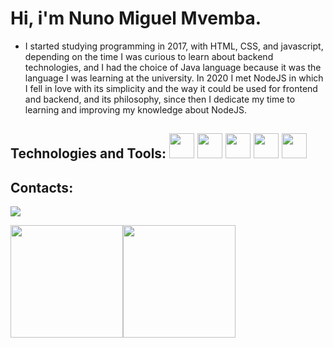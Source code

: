 # Hi, i'm Nuno Miguel Mvemba.

- I started studying programming in 2017, with HTML, CSS, and javascript, depending on the time I was curious to learn about backend technologies, and I had the choice of Java language because it was the language I was learning at the university. In 2020 I met NodeJS in which I fell in love with its simplicity and the way it could be used for frontend and backend, and its philosophy, since then I dedicate my time to learning and improving my knowledge about NodeJS.

## Technologies and Tools: <img src="https://cdn.jsdelivr.net/gh/devicons/devicon/icons/javascript/javascript-original.svg" width="40" height="40"/> <img src="https://cdn.jsdelivr.net/gh/devicons/devicon/icons/typescript/typescript-original.svg" width="40" height="40"/> <img src="https://cdn.jsdelivr.net/gh/devicons/devicon/icons/nodejs/nodejs-original-wordmark.svg" width="40" height="40"/> <img src="https://cdn.jsdelivr.net/gh/devicons/devicon/icons/docker/docker-original.svg" width="40" height="40"/> <img src="https://cdn.jsdelivr.net/gh/devicons/devicon/icons/git/git-original.svg" width="40" height="40"/>

## Contacts:
<a href="https://www.linkedin.com/in/nuno-miguel-mvemba-774ab6206/" target="_blank"><img src="https://img.shields.io/badge/-LinkedIn-%230077B5?style=for-the-badge&logo=linkedin&logoColor=white" target="_blank"></a></div>

<div><a href="https://github.com/seu-usuário-aqui"><img height="180em" src="https://github-readme-stats.vercel.app/api/top-langs/?username=seu-usuário-aqui&layout=compact&langs_count=7&theme=dracula"/><img height="180em" src="https://github-readme-stats.vercel.app/api?username=nunosirijc23&show_icons=true&theme=dracula&include_all_commits=true&count_private=true"/></div>

<!---
nunosirijc23/nunosirijc23 is a ✨ special ✨ repository because its `README.md` (this file) appears on your GitHub profile.
You can click the Preview link to take a look at your changes.
--->
